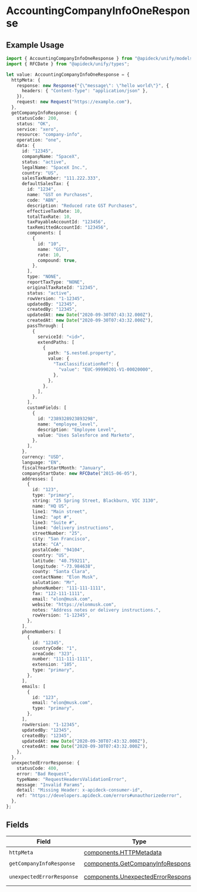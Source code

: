 # AccountingCompanyInfoOneResponse

## Example Usage

```typescript
import { AccountingCompanyInfoOneResponse } from "@apideck/unify/models/operations";
import { RFCDate } from "@apideck/unify/types";

let value: AccountingCompanyInfoOneResponse = {
  httpMeta: {
    response: new Response("{\"message\": \"hello world\"}", {
      headers: { "Content-Type": "application/json" },
    }),
    request: new Request("https://example.com"),
  },
  getCompanyInfoResponse: {
    statusCode: 200,
    status: "OK",
    service: "xero",
    resource: "company-info",
    operation: "one",
    data: {
      id: "12345",
      companyName: "SpaceX",
      status: "active",
      legalName: "SpaceX Inc.",
      country: "US",
      salesTaxNumber: "111.222.333",
      defaultSalesTax: {
        id: "1234",
        name: "GST on Purchases",
        code: "ABN",
        description: "Reduced rate GST Purchases",
        effectiveTaxRate: 10,
        totalTaxRate: 10,
        taxPayableAccountId: "123456",
        taxRemittedAccountId: "123456",
        components: [
          {
            id: "10",
            name: "GST",
            rate: 10,
            compound: true,
          },
        ],
        type: "NONE",
        reportTaxType: "NONE",
        originalTaxRateId: "12345",
        status: "active",
        rowVersion: "1-12345",
        updatedBy: "12345",
        createdBy: "12345",
        updatedAt: new Date("2020-09-30T07:43:32.000Z"),
        createdAt: new Date("2020-09-30T07:43:32.000Z"),
        passThrough: [
          {
            serviceId: "<id>",
            extendPaths: [
              {
                path: "$.nested.property",
                value: {
                  "TaxClassificationRef": {
                    "value": "EUC-99990201-V1-00020000",
                  },
                },
              },
            ],
          },
        ],
        customFields: [
          {
            id: "2389328923893298",
            name: "employee_level",
            description: "Employee Level",
            value: "Uses Salesforce and Marketo",
          },
        ],
      },
      currency: "USD",
      language: "EN",
      fiscalYearStartMonth: "January",
      companyStartDate: new RFCDate("2015-06-05"),
      addresses: [
        {
          id: "123",
          type: "primary",
          string: "25 Spring Street, Blackburn, VIC 3130",
          name: "HQ US",
          line1: "Main street",
          line2: "apt #",
          line3: "Suite #",
          line4: "delivery instructions",
          streetNumber: "25",
          city: "San Francisco",
          state: "CA",
          postalCode: "94104",
          country: "US",
          latitude: "40.759211",
          longitude: "-73.984638",
          county: "Santa Clara",
          contactName: "Elon Musk",
          salutation: "Mr",
          phoneNumber: "111-111-1111",
          fax: "122-111-1111",
          email: "elon@musk.com",
          website: "https://elonmusk.com",
          notes: "Address notes or delivery instructions.",
          rowVersion: "1-12345",
        },
      ],
      phoneNumbers: [
        {
          id: "12345",
          countryCode: "1",
          areaCode: "323",
          number: "111-111-1111",
          extension: "105",
          type: "primary",
        },
      ],
      emails: [
        {
          id: "123",
          email: "elon@musk.com",
          type: "primary",
        },
      ],
      rowVersion: "1-12345",
      updatedBy: "12345",
      createdBy: "12345",
      updatedAt: new Date("2020-09-30T07:43:32.000Z"),
      createdAt: new Date("2020-09-30T07:43:32.000Z"),
    },
  },
  unexpectedErrorResponse: {
    statusCode: 400,
    error: "Bad Request",
    typeName: "RequestHeadersValidationError",
    message: "Invalid Params",
    detail: "Missing Header: x-apideck-consumer-id",
    ref: "https://developers.apideck.com/errors#unauthorizederror",
  },
};
```

## Fields

| Field                                                                                    | Type                                                                                     | Required                                                                                 | Description                                                                              |
| ---------------------------------------------------------------------------------------- | ---------------------------------------------------------------------------------------- | ---------------------------------------------------------------------------------------- | ---------------------------------------------------------------------------------------- |
| `httpMeta`                                                                               | [components.HTTPMetadata](../../models/components/httpmetadata.md)                       | :heavy_check_mark:                                                                       | N/A                                                                                      |
| `getCompanyInfoResponse`                                                                 | [components.GetCompanyInfoResponse](../../models/components/getcompanyinforesponse.md)   | :heavy_minus_sign:                                                                       | CompanyInfo                                                                              |
| `unexpectedErrorResponse`                                                                | [components.UnexpectedErrorResponse](../../models/components/unexpectederrorresponse.md) | :heavy_minus_sign:                                                                       | Unexpected error                                                                         |